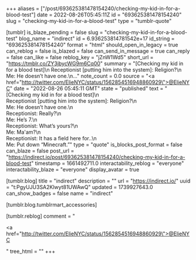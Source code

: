 +++
aliases = ["/post/693625381478154240/checking-my-kid-in-for-a-blood-test"]
date = 2022-08-26T05:45:11Z
id = "693625381478154240"
slug = "checking-my-kid-in-for-a-blood-test"
type = "tumblr-quote"

[tumblr]
is_blaze_pending = false
slug = "checking-my-kid-in-for-a-blood-test"
blog_name = "indirect"
id = 6.936253814781542e+17
id_string = "693625381478154240"
format = "html"
should_open_in_legacy = true
can_reblog = false
is_blazed = false
can_send_in_message = true
can_reply = false
can_like = false
reblog_key = "jZnW1Wd5"
short_url = "https://tmblr.co/ZY3jbycWG9m6Cq00"
summary = "[Checking my kid in for a blood test]\n Receptionist [putting him into the system]: Religion?\n Me: He doesn’t have one.\n..."
note_count = 0.0
source = "<a href=\"http://twitter.com/ElieNYC/status/1562854516948860929\">@ElieNYC</a>"
date = "2022-08-26 05:45:11 GMT"
state = "published"
text = "[Checking my kid in for a blood test]\n<br/>Receptionist [putting him into the system]: Religion?\n<br/>Me: He doesn&rsquo;t have one.\n<br/>Receptionist: Really?\n<br/>Me: He&rsquo;s 7.\n<br/>Receptionist: What&rsquo;s yours?\n<br/>Me: Ma'am?\n<br/>Receptionist: It has a field here for..\n<br/>Me: Put down &ldquo;Minecraft.&rdquo;"
type = "quote"
is_blocks_post_format = false
can_blaze = false
post_url = "https://indirect.io/post/693625381478154240/checking-my-kid-in-for-a-blood-test"
timestamp = 1661492711.0
interactability_reblog = "everyone"
interactability_blaze = "everyone"
display_avatar = true

[tumblr.blog]
title = "indirect"
description = ""
url = "https://indirect.io/"
uuid = "t:PgyUJU3SA2Klwyt81UWAwQ"
updated = 1739927643.0
can_show_badges = false
name = "indirect"

[tumblr.blog.tumblrmart_accessories]

[tumblr.reblog]
comment = "<p><a href=\"http://twitter.com/ElieNYC/status/1562854516948860929\">@ElieNYC</a></p>"
tree_html = ""
+++
